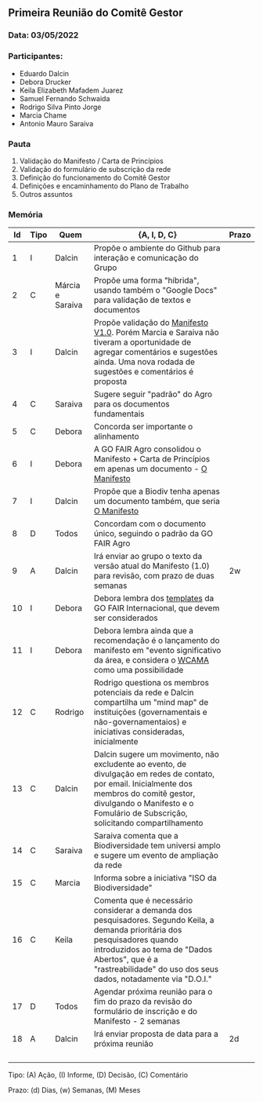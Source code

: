 ## Primeira Reunião do Comitê Gestor

### Data: 03/05/2022

### Participantes:

* Eduardo Dalcin
* Debora Drucker
* Keila Elizabeth Mafadem Juarez
* Samuel Fernando Schwaida
* Rodrigo Silva Pinto Jorge
* Marcia Chame
* Antonio Mauro Saraiva

### Pauta

1. Validação do Manifesto / Carta de Princípios
2. Validação do formulário de subscrição da rede
3. Definição do funcionamento do Comitê Gestor
4. Definições e encaminhamento do Plano de Trabalho
5. Outros assuntos

### Memória

| Id| Tipo | Quem | {A, I, D, C} | Prazo |
|---|---|---|---|---|
|1| I | Dalcin | Propõe o ambiente do Github para interação e comunicação do Grupo |  |
|2| C | Márcia e Saraiva | Propõe uma forma "híbrida", usando também o "Google Docs" para validação de textos e documentos |  |
|3| I | Dalcin | Propõe validação do [Manifesto V1.0](https://github.com/edalcin/gofairbiodiv/blob/main/manifesto.md). Porém Marcia e Saraiva não tiveram a oportunidade de agregar comentários e sugestões ainda. Uma nova rodada de sugestões e comentários é proposta  |  |
|4| C | Saraiva  | Sugere seguir "padrão" do Agro para os documentos fundamentais |  |
|5| C | Debora | Concorda ser importante o alinhamento |  |
|6| I | Debora | A GO FAIR Agro consolidou o Manifesto + Carta de Princípios em apenas um documento - [O Manifesto](https://github.com/go-fair-agro/go-fair-agro) |  |
|7| I | Dalcin | Propõe que a Biodiv tenha apenas um documento também, que seria [O Manifesto](https://github.com/edalcin/gofairbiodiv/blob/main/manifesto.md) |  |
|8| D | Todos | Concordam com o documento único, seguindo o padrão da GO FAIR Agro |  |
|9| A | Dalcin | Irá enviar ao grupo o texto da versão atual do Manifesto (1.0) para revisão, com prazo de duas semanas| 2w |
|10| I | Debora | Debora lembra dos [templates](https://www.go-fair.org/resources/go-fair-materials/materials-for-ins/) da GO FAIR Internacional, que devem ser considerados |  |
|11| I | Debora | Debora lembra ainda que a recomendação é o lançamento do manifesto em "evento significativo da área, e considera o [WCAMA](https://wcama.wordpress.com/) como uma possibilidade |  |
|12| C | Rodrigo | Rodrigo questiona os membros potenciais da rede e Dalcin compartilha um "mind map" de instituições (governamentais e não-governamentaios) e iniciativas consideradas, inicialmente |  |
|13| C | Dalcin | Dalcin sugere um movimento, não excludente ao evento, de divulgação em redes de contato, por email. Inicialmente dos membros do comitê gestor, divulgando o Manifesto e o Fomulário de Subscrição, solicitando compartilhamento |  |
|14| C | Saraiva | Saraiva comenta que a Biodiversidade tem universi amplo e sugere um evento de ampliação da rede|  |
|15| C | Marcia | Informa sobre a iniciativa "ISO da Biodiversidade" |  |
|16| C | Keila | Comenta que é necessário considerar a demanda dos pesquisadores. Segundo Keila, a demanda prioritária dos pesquisadores quando introduzidos ao tema de "Dados Abertos", que é a "rastreabilidade" do uso dos seus dados, notadamente via "D.O.I." |  |
|17| D | Todos | Agendar próxima reunião para o fim do prazo da revisão do formulário de inscrição e do Manifesto - 2 semanas |  |
|18| A | Dalcin | Irá enviar proposta de data para a próxima reunião | 2d |
||  |  |  |  |
||  |  |  |  |
||  |  |  |  |
||  |  |  |  |

Tipo: (A) Ação, (I) Informe, (D) Decisão, (C) Comentário

Prazo: (d) Dias, (w) Semanas, (M) Meses
